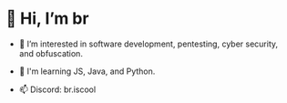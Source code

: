 # 👋 Hi, I’m br

- 👀 I’m interested in software development, pentesting, cyber security, and obfuscation.
  
- 🌱 I'm learning JS, Java, and Python.
  
- 📫 Discord: br.iscool
